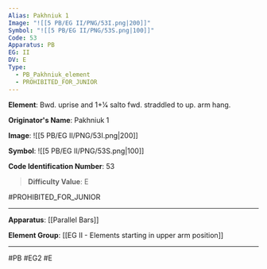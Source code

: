 ```yaml
---
Alias: Pakhniuk 1
Image: "![[5 PB/EG II/PNG/53I.png|200]]"
Symbol: "![[5 PB/EG II/PNG/53S.png|100]]"
Code: 53
Apparatus: PB
EG: II
DV: E
Type:
  - PB_Pakhniuk_element
  - PROHIBITED_FOR_JUNIOR
---
```

**Element**: Bwd. uprise and 1+1⁄4 salto fwd. straddled to up. arm hang.

**Originator's Name**: Pakhniuk 1

**Image**:
![[5 PB/EG II/PNG/53I.png|200]]

**Symbol**:
![[5 PB/EG II/PNG/53S.png|100]]

**Code Identification Number**: 53

>**Difficulty Value**: E

#PROHIBITED_FOR_JUNIOR
___
**Apparatus**: [[Parallel Bars]]

**Element Group**: [[EG II -  Elements starting in upper arm position]]
___
#PB #EG2 #E

